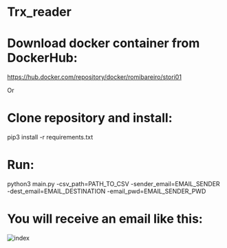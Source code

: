 # Trx_reader

# Download docker container from DockerHub:
https://hub.docker.com/repository/docker/romibareiro/stori01

Or

# Clone repository and install:
pip3 install -r requirements.txt

# Run:
python3  main.py -csv_path=PATH_TO_CSV -sender_email=EMAIL_SENDER -dest_email=EMAIL_DESTINATION -email_pwd=EMAIL_SENDER_PWD

# You will receive an email like this: 


![index](https://user-images.githubusercontent.com/100946603/189212924-1cd51e00-cfa7-4c53-8ebd-18bd6328c7e8.jpeg)
